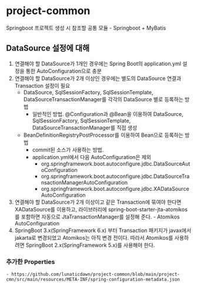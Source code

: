 # project-common
Springboot 프로젝트 생성 시 참조할 공통 모듈
    - Springboot + MyBatis

## DataSource 설정에 대해
1. 연결해야 할 DataSource가 1개인 경우에는 Spring Boot의 application.yml 설정을 통한 AutoConfiguration으로 충분
2. 연결해야 할 DataSource가 2개 이상인 경우에는 별도의 DataSource 연결과 Transaction 설정이 필요
    - DataSource, SqlSessionFactory, SqlSessionTemplate, DataSourceTransactionManager를 각각의 DataSource 별로 등록하는 방법
        - 일반적인 방법. @Configuration과 @Bean을 이용하여 DataSource, SqlSessionFactory, SqlSessionTemplate, DataSourceTransactionManager를 직접 생성
    - BeanDefinitionRegistryPostProcessor를 이용하여 Bean으로 등록하는 방법
        - commit된 소스가 사용하는 방법.
        - application.yml에서 다음 AutoConfiguration은 제외
            - org.springframework.boot.autoconfigure.jdbc.DataSourceAutoConfiguration
            - org.springframework.boot.autoconfigure.jdbc.DataSourceTransactionManagerAutoConfiguration
            - org.springframework.boot.autoconfigure.jdbc.XADataSourceAutoConfiguration
3. 연결해야 할 DataSource가 2개 이상이고 같은 Transaction에 묶여야 한다면 XADataSource를 이용하고, 라이브러리에 spring-boot-starter-jta-atomikos를 포함하면
자동으로 JtaTransactionManager를 설정해 준다. - Atomikos AutoConfiguration
4. SpringBoot 3.x(SpringFramework 6.x) 부터 Transaction 패키지가 javax에서 jakarta로 변경되었고 Atomikos는 아직 변경 전이다.
따라서 Atomikos를 사용하려면 SpringBoot 2.x(SpringFramework 5.x)를 사용해야 한다.

### 추가한 Properties
    - https://github.com/lunaticdawn/project-common/blob/main/project-cmn/src/main/resources/META-INF/spring-configuration-metadata.json

